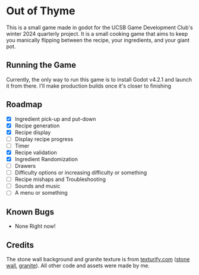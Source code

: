 # Out of Thyme
This is a small game made in godot for the UCSB Game Development Club's winter 2024 quarterly project. It is a small cooking game that aims to keep you manically flipping between the recipe, your ingredients, and your giant pot.

## Running the Game
Currently, the only way to run this game is to install Godot v4.2.1 and launch it from there. I'll make production builds once it's closer to finishing

## Roadmap
 - [X] Ingredient pick-up and put-down
 - [X] Recipe generation
 - [X] Recipe display
 - [ ] Display recipe progress
 - [ ] Timer
 - [X] Recipe validation
 - [X] Ingredient Randomization
 - [ ] Drawers
 - [ ] Difficulty options or increasing difficulty or something
 - [ ] Recipe mishaps and Troubleshooting
 - [ ] Sounds and music
 - [ ] A menu or something

## Known Bugs
 - None Right now!

## Credits
The stone wall background and granite texture is from [texturify.com](https://texturify.com) ([stone wall](https://texturify.com/stock-photo/stone-wall022-9863.html), [granite](https://texturify.com/stock-photo/marbel013-9142.html)).
All other code and assets were made by me.
